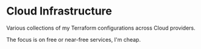 # Cloud Infrastructure

Various collections of my Terraform configurations across Cloud providers.

The focus is on free or near-free services, I'm cheap.
